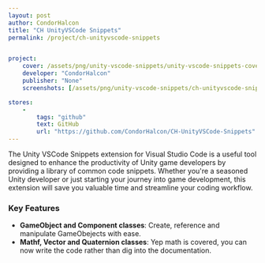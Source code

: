 ```yaml
---
layout: post
author: CondorHalcon
title: "CH UnityVSCode Snippets"
permalink: /project/ch-unityvscode-snippets


project:
    cover: /assets/png/unity-vscode-snippets/unity-vscode-snippets-cover.png
    developer: "CondorHalcon"
    publisher: "None"
    screenshots: [/assets/png/unity-vscode-snippets/ch-unityvscode-snippets-img1.png]

stores:
    -
        tags: "github"
        text: GitHub
        url: "https://github.com/CondorHalcon/CH-UnityVSCode-Snippets"
---
```


The Unity VSCode Snippets extension for Visual Studio Code is a useful tool designed to enhance the productivity of Unity game developers by providing a library of common code snippets. Whether you're a seasoned Unity developer or just starting your journey into game development, this extension will save you valuable time and streamline your coding workflow.

### Key Features
- **GameObject and Component classes**: Create, reference and manipulate GameObejects with ease.
- **Mathf, Vector and Quaternion classes**: Yep math is covered, you can now write the code rather than dig into the documentation.
